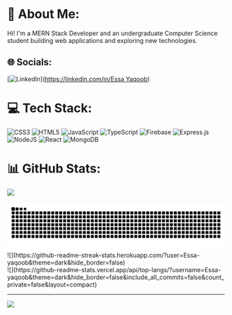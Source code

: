 # 💫 About Me:
Hi! I'm a MERN Stack Developer and an undergraduate Computer Science student building web applications and exploring new technologies.


## 🌐 Socials:
[![LinkedIn](https://img.shields.io/badge/LinkedIn-%230077B5.svg?logo=linkedin&logoColor=white)]([https://linkedin.com/in/Essa Yaqoob](https://www.linkedin.com/in/essa-yaqoob-9a7583289/?utm_source=share&utm_campaign=share_via&utm_content=profile&utm_medium=android_app)) 

# 💻 Tech Stack:
![CSS3](https://img.shields.io/badge/css3-%231572B6.svg?style=for-the-badge&logo=css3&logoColor=white) ![HTML5](https://img.shields.io/badge/html5-%23E34F26.svg?style=for-the-badge&logo=html5&logoColor=white) ![JavaScript](https://img.shields.io/badge/javascript-%23323330.svg?style=for-the-badge&logo=javascript&logoColor=%23F7DF1E) ![TypeScript](https://img.shields.io/badge/typescript-%23007ACC.svg?style=for-the-badge&logo=typescript&logoColor=white) ![Firebase](https://img.shields.io/badge/firebase-%23039BE5.svg?style=for-the-badge&logo=firebase) ![Express.js](https://img.shields.io/badge/express.js-%23404d59.svg?style=for-the-badge&logo=express&logoColor=%2361DAFB) ![NodeJS](https://img.shields.io/badge/node.js-6DA55F?style=for-the-badge&logo=node.js&logoColor=white) ![React](https://img.shields.io/badge/react-%2320232a.svg?style=for-the-badge&logo=react&logoColor=%2361DAFB) ![MongoDB](https://img.shields.io/badge/MongoDB-%234ea94b.svg?style=for-the-badge&logo=mongodb&logoColor=white)
# 📊 GitHub Stats:
![](https://github-readme-stats.vercel.app/api?username=Essa-yaqoob&theme=dark&hide_border=false&include_all_commits=false&count_private=false)<br/>

<picture>
  <source media="(prefers-color-scheme: dark)" srcset="https://raw.githubusercontent.com/Essa-yaqoob/Essa-yaqoob/output/github-snake-dark.svg" />
  <source media="(prefers-color-scheme: light)" srcset="https://raw.githubusercontent.com/Essa-yaqoob/Essa-yaqoob/output/github-snake.svg" />
  <img alt="github-snake" src="https://raw.githubusercontent.com/Essa-yaqoob/Essa-yaqoob/output/github-snake.svg" />
</picture>
![](https://github-readme-streak-stats.herokuapp.com/?user=Essa-yaqoob&theme=dark&hide_border=false)<br/>
![](https://github-readme-stats.vercel.app/api/top-langs/?username=Essa-yaqoob&theme=dark&hide_border=false&include_all_commits=false&count_private=false&layout=compact)

---
[![](https://visitcount.itsvg.in/api?id=Essa-yaqoob&icon=0&color=0)](https://visitcount.itsvg.in)

<!-- Proudly created with GPRM ( https://gprm.itsvg.in ) -->


